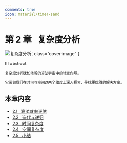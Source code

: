 ```yaml
---
comments: true
icon: material/timer-sand
---
```


# 第 2 章 &nbsp; 复杂度分析

![复杂度分析](../assets/covers/chapter_complexity_analysis.jpg){ class="cover-image" }

!!! abstract

    复杂度分析犹如浩瀚的算法宇宙中的时空向导。
    
    它带领我们在时间与空间这两个维度上深入探索，寻找更优雅的解决方案。

## 本章内容

- [2.1 &nbsp; 算法效率评估](https://www.hello-algo.com/chapter_computational_complexity/performance_evaluation/)
- [2.2 &nbsp; 迭代与递归](https://www.hello-algo.com/chapter_computational_complexity/iteration_and_recursion/)
- [2.3 &nbsp; 时间复杂度](https://www.hello-algo.com/chapter_computational_complexity/time_complexity/)
- [2.4 &nbsp; 空间复杂度](https://www.hello-algo.com/chapter_computational_complexity/space_complexity/)
- [2.5 &nbsp; 小结](https://www.hello-algo.com/chapter_computational_complexity/summary/)
